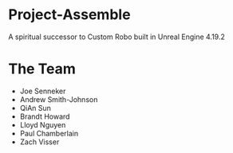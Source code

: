 # Project-Assemble
A spiritual successor to Custom Robo built in Unreal Engine 4.19.2

# The Team
- Joe Senneker
- Andrew Smith-Johnson
- QiAn Sun
- Brandt Howard
- Lloyd Nguyen
- Paul Chamberlain
- Zach Visser